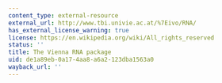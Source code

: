 ```yaml
---
content_type: external-resource
external_url: http://www.tbi.univie.ac.at/%7Eivo/RNA/
has_external_license_warning: true
license: https://en.wikipedia.org/wiki/All_rights_reserved
status: ''
title: The Vienna RNA package
uid: de1a89eb-0a17-4aa8-a6a2-123dba1563a0
wayback_url: ''
---
```

